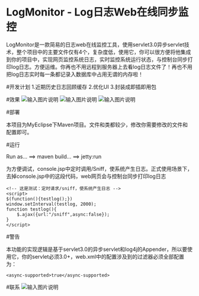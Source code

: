 # LogMonitor - Log日志Web在线同步监控
LogMonitor是一款简易的日志web在线监控工具，使用servlet3.0异步servlet技术，整个项目中的主要文件仅有4个，复杂度低，使用它，你可以很方便将他集成到你的项目中，实现网页监控系统日志，实时监控系统运行状态，与控制台同步打印log日志。方便运维。你再也不用远程到服务器上去看log日志文件了！再也不用把log日志实时每一条都记录入数据库中占用无谓的内存啦！

#开发计划
1.近期历史日志回顾缓存
2.优化UI
3.封装成即插即用包

#效果
![输入图片说明](http://git.oschina.net/uploads/images/2016/0928/115347_4742a2bb_490173.png "在这里输入图片标题")
![输入图片说明](http://git.oschina.net/uploads/images/2016/0928/115359_8404751a_490173.png "在这里输入图片标题")
![输入图片说明](http://git.oschina.net/uploads/images/2016/0928/115414_dd318ab3_490173.png "在这里输入图片标题")

#部署 

本项目为MyEclipse下Maven项目。文件和类都较少，修改你需要修改的文件和配置即可。

#运行 

Run as... ==> maven build... ==> jetty:run

为方便调试，console.jsp中定时调用/Sniff，使系统产生日志。正式使用场景下，去掉console.jsp中的这段代码，web网页会与控制台同步打印log日志
```
<!-- 这是测试：定时请求/sniff，使系统产生日志 -->
<script>
$(function(){testlog();})
window.setInterval(testlog, 2000);
function testlog(){
	$.ajax({url:"/sniff",async:false});
}
</script>
```

#警告 

本功能的实现逻辑是基于servlet3.0的异步servlet和log4j的Appender，所以要使用它，你的servlet必须3.0+，web.xml中的配置涉及到的过滤器必须全部配置为：
```
<async-supported>true</async-supported>
```

#联系 
![输入图片说明](http://git.oschina.net/uploads/images/2016/0928/120126_12ec637e_490173.png "在这里输入图片标题")